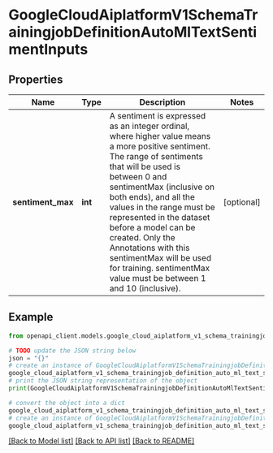 # GoogleCloudAiplatformV1SchemaTrainingjobDefinitionAutoMlTextSentimentInputs


## Properties

Name | Type | Description | Notes
------------ | ------------- | ------------- | -------------
**sentiment_max** | **int** | A sentiment is expressed as an integer ordinal, where higher value means a more positive sentiment. The range of sentiments that will be used is between 0 and sentimentMax (inclusive on both ends), and all the values in the range must be represented in the dataset before a model can be created. Only the Annotations with this sentimentMax will be used for training. sentimentMax value must be between 1 and 10 (inclusive). | [optional] 

## Example

```python
from openapi_client.models.google_cloud_aiplatform_v1_schema_trainingjob_definition_auto_ml_text_sentiment_inputs import GoogleCloudAiplatformV1SchemaTrainingjobDefinitionAutoMlTextSentimentInputs

# TODO update the JSON string below
json = "{}"
# create an instance of GoogleCloudAiplatformV1SchemaTrainingjobDefinitionAutoMlTextSentimentInputs from a JSON string
google_cloud_aiplatform_v1_schema_trainingjob_definition_auto_ml_text_sentiment_inputs_instance = GoogleCloudAiplatformV1SchemaTrainingjobDefinitionAutoMlTextSentimentInputs.from_json(json)
# print the JSON string representation of the object
print(GoogleCloudAiplatformV1SchemaTrainingjobDefinitionAutoMlTextSentimentInputs.to_json())

# convert the object into a dict
google_cloud_aiplatform_v1_schema_trainingjob_definition_auto_ml_text_sentiment_inputs_dict = google_cloud_aiplatform_v1_schema_trainingjob_definition_auto_ml_text_sentiment_inputs_instance.to_dict()
# create an instance of GoogleCloudAiplatformV1SchemaTrainingjobDefinitionAutoMlTextSentimentInputs from a dict
google_cloud_aiplatform_v1_schema_trainingjob_definition_auto_ml_text_sentiment_inputs_from_dict = GoogleCloudAiplatformV1SchemaTrainingjobDefinitionAutoMlTextSentimentInputs.from_dict(google_cloud_aiplatform_v1_schema_trainingjob_definition_auto_ml_text_sentiment_inputs_dict)
```
[[Back to Model list]](../README.md#documentation-for-models) [[Back to API list]](../README.md#documentation-for-api-endpoints) [[Back to README]](../README.md)


